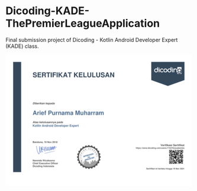 # Dicoding-KADE-ThePremierLeagueApplication
Final submission project of Dicoding - Kotlin Android Developer Expert (KADE) class.

![Sertifikat KADE](sertifikat-kade.png)
